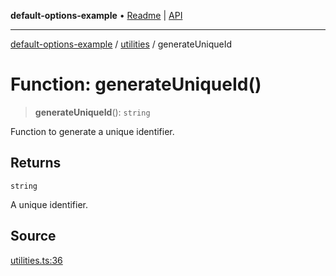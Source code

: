 **default-options-example** • [Readme](../../README.md) \| [API](../../modules.md)

***

[default-options-example](../../README.md) / [utilities](../README.md) / generateUniqueId

# Function: generateUniqueId()

> **generateUniqueId**(): `string`

Function to generate a unique identifier.

## Returns

`string`

A unique identifier.

## Source

[utilities.ts:36](https://github.com/tgreyuk/typedoc-plugin-markdown-examples/blob/3728586/examples/01-typedoc-plugin-markdown/src/utilities.ts#L36)
